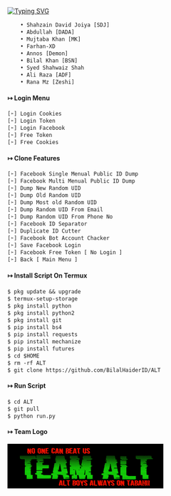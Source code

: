 [![Typing SVG](https://readme-typing-svg.herokuapp.com?size=50&color=26F700&background=000000&center=true&vCenter=true&height=70&lines=%E2%86%A3%F0%9D%90%80%E2%80%A2%F0%9D%90%8B%E2%80%A2%F0%9D%90%93%E2%86%A4)](https://git.io/typing-svg)


```
    • Shahzain David Joiya [SDJ]
    • Abdullah [DADA]
    • Mujtaba Khan [MK]
    • Farhan-XD 
    • Annos [Demon]
    • Bilal Khan [BSN]
    • Syed Shahwaiz Shah 
    • Ali Raza [ADF]
    • Rana Mz [Zeshi]
```
#### ↦   Login Menu
```
[➣] Login Cookies 
[➣] Login Token  
[➣] Login Facebook
[➣] Free Token
[➣] Free Cookies 
```
#### ↦  Clone Features
```
[➣] Facebook Single Menual Public ID Dump
[➣] Facebook Multi Menual Public ID Dump
[➣] Dump New Random UID
[➣] Dump Old Random UID  
[➣] Dump Most old Random UID
[➣] Dump Random UID From Email
[➣] Dump Random UID From Phone No
[➣] Facebook ID Separator
[➣] Duplicate ID Cutter
[➣] Facebook Bot Account Chacker
[➣] Save Facebook Login
[➣] Facebook Free Token [ No Login ]
[➣] Back [ Main Menu ]
```
#### ↦  Install Script On Termux
```
$ pkg update && upgrade  
$ termux-setup-storage  
$ pkg install python 
$ pkg install python2
$ pkg install git  
$ pip install bs4  
$ pip install requests  
$ pip install mechanize  
$ pip install futures 
$ cd $HOME
$ rm -rf ALT  
$ git clone https://github.com/BilalHaiderID/ALT
```
#### ↦  Run Script
```
$ cd ALT  
$ git pull  
$ python run.py  
```


#### ↦  Team Logo
<img src="https://github.com/Farhan-XD/Farhan-XD/blob/264e78b84b30070514bd30a7e61c434d382db66e/Images%20;v/ALT.png" width="350" height="100" align="center">
